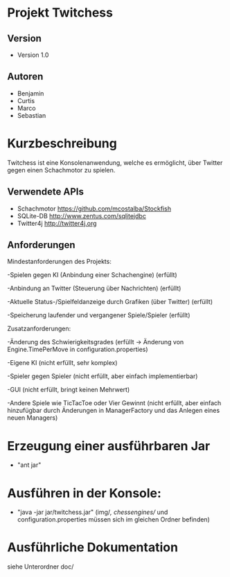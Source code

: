 Projekt Twitchess
========================

Version
-------
* Version 1.0

Autoren
------- 
* Benjamin
* Curtis
* Marco
* Sebastian

Kurzbeschreibung
===============
Twitchess ist eine Konsolenanwendung, welche es ermöglicht, über Twitter gegen einen Schachmotor zu spielen.

Verwendete APIs
---------------
* Schachmotor
	https://github.com/mcostalba/Stockfish
* SQLite-DB
	http://www.zentus.com/sqlitejdbc
* Twitter4j
	http://twitter4j.org	


Anforderungen
----------------

Mindestanforderungen des Projekts:

  -Spielen gegen KI (Anbindung einer Schachengine) (erfüllt)
  
  -Anbindung an Twitter (Steuerung über Nachrichten) (erfüllt)
  
  -Aktuelle Status-/Spielfeldanzeige durch Grafiken (über Twitter) (erfüllt)
  
  -Speicherung laufender und vergangener Spiele/Spieler (erfüllt)
  

Zusatzanforderungen:

  -Änderung des Schwierigkeitsgrades (erfüllt -> Änderung von Engine.TimePerMove in configuration.properties)
  
  -Eigene KI (nicht erfüllt, sehr komplex)
  
  -Spieler gegen Spieler (nicht erfüllt, aber einfach implementierbar)
  
  -GUI (nicht erfüllt, bringt keinen Mehrwert)
  
  -Andere Spiele wie TicTacToe oder Vier Gewinnt (nicht erfüllt, aber einfach hinzufügbar durch Änderungen in ManagerFactory und das Anlegen eines neuen Managers)
    

Erzeugung einer ausführbaren Jar
================================
* "ant jar"

Ausführen in der Konsole:
=========================
* "java -jar jar/twitchess.jar"
(img/*, chessengines/* und configuration.properties müssen sich im gleichen Ordner befinden)

Ausführliche Dokumentation
==========================
siehe Unterordner doc/